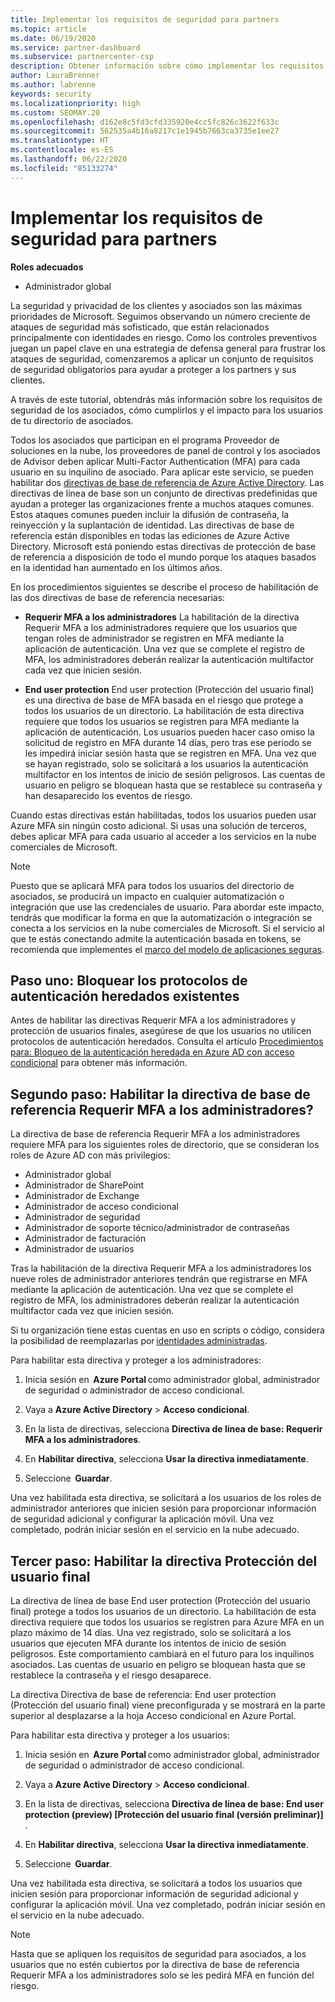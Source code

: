 ```yaml
---
title: Implementar los requisitos de seguridad para partners
ms.topic: article
ms.date: 06/19/2020
ms.service: partner-dashboard
ms.subservice: partnercenter-csp
description: Obtener información sobre cómo implementar los requisitos de seguridad necesarios para los usuarios
author: LauraBrenner
ms.author: labrenne
keywords: security
ms.localizationpriority: high
ms.custom: SEOMAY.20
ms.openlocfilehash: d162e8c5fd3cfd335920e4cc5fc826c3622f633c
ms.sourcegitcommit: 562535a4b16a8217c1e1945b7663ca3735e1ee27
ms.translationtype: HT
ms.contentlocale: es-ES
ms.lasthandoff: 06/22/2020
ms.locfileid: "85133274"
---
```

# <a name="implement-the-partner-security-requirements"></a>Implementar los requisitos de seguridad para partners

**Roles adecuados**

- Administrador global

La seguridad y privacidad de los clientes y asociados son las máximas prioridades de Microsoft. Seguimos observando un número creciente de ataques de seguridad más sofisticado, que están relacionados principalmente con identidades en riesgo. Como los controles preventivos juegan un papel clave en una estrategia de defensa general para frustrar los ataques de seguridad, comenzaremos a aplicar un conjunto de requisitos de seguridad obligatorios para ayudar a proteger a los partners y sus clientes.

A través de este tutorial, obtendrás más información sobre los requisitos de seguridad de los asociados, cómo cumplirlos y el impacto para los usuarios de tu directorio de asociados.

Todos los asociados que participan en el programa Proveedor de soluciones en la nube, los proveedores de panel de control y los asociados de Advisor deben aplicar Multi-Factor Authentication (MFA) para cada usuario en su inquilino de asociado. Para aplicar este servicio, se pueden habilitar dos [directivas de base de referencia de Azure Active Directory](https://docs.microsoft.com/azure/active-directory/conditional-access/concept-baseline-protection). Las directivas de línea de base son un conjunto de directivas predefinidas que ayudan a proteger las organizaciones frente a muchos ataques comunes. Estos ataques comunes pueden incluir la difusión de contraseña, la reinyección y la suplantación de identidad. Las directivas de base de referencia están disponibles en todas las ediciones de Azure Active Directory. Microsoft está poniendo estas directivas de protección de base de referencia a disposición de todo el mundo porque los ataques basados en la identidad han aumentado en los últimos años.

En los procedimientos siguientes se describe el proceso de habilitación de las dos directivas de base de referencia necesarias:

- **Requerir MFA a los administradores**  La habilitación de la directiva Requerir MFA a los administradores requiere que los usuarios que tengan roles de administrador se registren en MFA mediante la aplicación de autenticación. Una vez que se complete el registro de MFA, los administradores deberán realizar la autenticación multifactor cada vez que inicien sesión.

- **End user protection** End user protection (Protección del usuario final) es una directiva de base de MFA basada en el riesgo que protege a todos los usuarios de un directorio. La habilitación de esta directiva requiere que todos los usuarios se registren para MFA mediante la aplicación de autenticación. Los usuarios pueden hacer caso omiso la solicitud de registro en MFA durante 14 días, pero tras ese periodo se les impedirá iniciar sesión hasta que se registren en MFA. Una vez que se hayan registrado, solo se solicitará a los usuarios la autenticación multifactor en los intentos de inicio de sesión peligrosos. Las cuentas de usuario en peligro se bloquean hasta que se restablece su contraseña y han desaparecido los eventos de riesgo.

Cuando estas directivas están habilitadas, todos los usuarios pueden usar Azure MFA sin ningún costo adicional. Si usas una solución de terceros, debes aplicar MFA para cada usuario al acceder a los servicios en la nube comerciales de Microsoft.

>[!NOTE]
>Puesto que se aplicará MFA para todos los usuarios del directorio de asociados, se producirá un impacto en cualquier automatización o integración que use las credenciales de usuario. Para abordar este impacto, tendrás que modificar la forma en que la automatización o integración se conecta a los servicios en la nube comerciales de Microsoft. Si el servicio al que te estás conectando admite la autenticación basada en tokens, se recomienda que implementes el [marco del modelo de aplicaciones seguras](https://docs.microsoft.com/partner-center/develop/enable-secure-app-model).

## <a name="step-one-block-any-existing-legacy-authentication-protocols"></a>Paso uno: Bloquear los protocolos de autenticación heredados existentes

Antes de habilitar las directivas Requerir MFA a los administradores y protección de usuarios finales, asegúrese de que los usuarios no utilicen protocolos de autenticación heredados. Consulta el artículo [Procedimientos para: Bloqueo de la autenticación heredada en Azure AD con acceso condicional](https://docs.microsoft.com/azure/active-directory/conditional-access/concept-baseline-protection#identify-legacy-authentication-use) para obtener más información.

## <a name="step-two-enable-the-require-mfa-for-admins-baseline-policy"></a>Segundo paso: Habilitar la directiva de base de referencia Requerir MFA a los administradores?

La directiva de base de referencia Requerir MFA a los administradores requiere MFA para los siguientes roles de directorio, que se consideran los roles de Azure AD con más privilegios:

- Administrador global
- Administrador de SharePoint
- Administrador de Exchange
- Administrador de acceso condicional
- Administrador de seguridad
- Administrador de soporte técnico/administrador de contraseñas
- Administrador de facturación
- Administrador de usuarios

Tras la habilitación de la directiva Requerir MFA a los administradores los nueve roles de administrador anteriores tendrán que registrarse en MFA mediante la aplicación de autenticación. Una vez que se complete el registro de MFA, los administradores deberán realizar la autenticación multifactor cada vez que inicien sesión.

Si tu organización tiene estas cuentas en uso en scripts o código, considera la posibilidad de reemplazarlas por [identidades administradas](https://docs.microsoft.com/azure/active-directory/managed-identities-azure-resources/overview).

Para habilitar esta directiva y proteger a los administradores:

1. Inicia sesión en  **Azure Portal** como administrador global, administrador de seguridad o administrador de acceso condicional.

2. Vaya a **Azure Active Directory** > **Acceso condicional**.

3. En la lista de directivas, selecciona **Directiva de línea de base: Requerir MFA a los administradores**.

4. En **Habilitar directiva**, selecciona **Usar la directiva inmediatamente**.

5. Seleccione  **Guardar**.

Una vez habilitada esta directiva, se solicitará a los usuarios de los roles de administrador anteriores que inicien sesión para proporcionar información de seguridad adicional y configurar la aplicación móvil. Una vez completado, podrán iniciar sesión en el servicio en la nube adecuado.

## <a name="step-three-enable-the-end-user-protection-baseline-policy"></a>Tercer paso: Habilitar la directiva Protección del usuario final

La directiva de línea de base End user protection (Protección del usuario final) protege a todos los usuarios de un directorio. La habilitación de esta directiva requiere que todos los usuarios se registren para Azure MFA en un plazo máximo de 14 días. Una vez registrado, solo se solicitará a los usuarios que ejecuten MFA durante los intentos de inicio de sesión peligrosos. Este comportamiento cambiará en el futuro para los inquilinos asociados. Las cuentas de usuario en peligro se bloquean hasta que se restablece la contraseña y el riesgo desaparece.

La directiva Directiva de base de referencia: End user protection (Protección del usuario final) viene preconfigurada y se mostrará en la parte superior al desplazarse a la hoja Acceso condicional en Azure Portal.

Para habilitar esta directiva y proteger a los usuarios:

1. Inicia sesión en  **Azure Portal** como administrador global, administrador de seguridad o administrador de acceso condicional.

2. Vaya a **Azure Active Directory** > **Acceso condicional**.

3. En la lista de directivas, selecciona **Directiva de línea de base: End user protection (preview) [Protección del usuario final (versión preliminar)]** .

4. En **Habilitar directiva**, selecciona **Usar la directiva inmediatamente**.

5. Seleccione  **Guardar**.

Una vez habilitada esta directiva, se solicitará a todos los usuarios que inicien sesión para proporcionar información de seguridad adicional y configurar la aplicación móvil. Una vez completado, podrán iniciar sesión en el servicio en la nube adecuado.

>[!NOTE]
>Hasta que se apliquen los requisitos de seguridad para asociados, a los usuarios que no estén cubiertos por la directiva de base de referencia Requerir MFA a los administradores solo se les pedirá MFA en función del riesgo.
